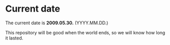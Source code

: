 # Current date

The current date is **2009.05.30.** (YYYY.MM.DD.)

This repository will be good when the world ends, so we will know how long it lasted.